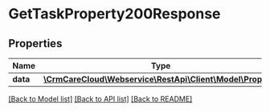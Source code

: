# GetTaskProperty200Response

## Properties
Name | Type | Description | Notes
------------ | ------------- | ------------- | -------------
**data** | [**\CrmCareCloud\Webservice\RestApi\Client\Model\Property**](Property.md) |  | [optional] 

[[Back to Model list]](../../README.md#documentation-for-models) [[Back to API list]](../../README.md#documentation-for-api-endpoints) [[Back to README]](../../README.md)

